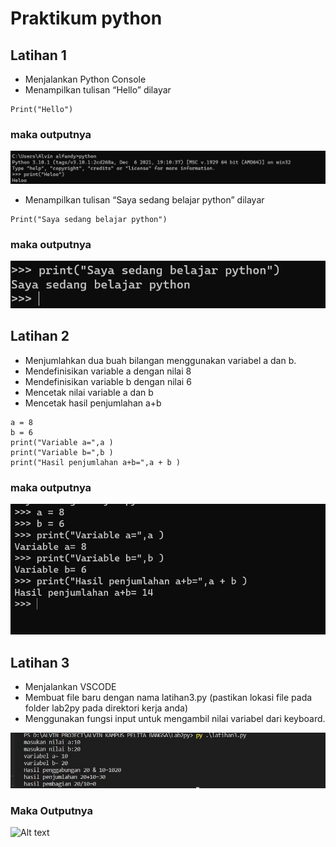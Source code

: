 # Praktikum python

## Latihan 1

* Menjalankan Python Console
* Menampilkan tulisan “Hello” dilayar
```
Print("Hello")
```
### maka outputnya
![gambar 1](gambar1.jpeg)

* Menampilkan tulisan “Saya sedang belajar python” dilayar
```
Print("Saya sedang belajar python")
```
### maka outputnya
![gambar 2](gambar2.jpeg)

## Latihan 2

* Menjumlahkan dua buah bilangan menggunakan variabel a dan b.
* Mendefinisikan variable a dengan nilai 8
* Mendefinisikan variable b dengan nilai 6
* Mencetak nilai variable a dan b
* Mencetak hasil penjumlahan a+b
```
a = 8
b = 6
print("Variable a=",a )
print("Variable b=",b )
print("Hasil penjumlahan a+b=",a + b )
```
### maka outputnya
![gambar 2](gambar3.jpeg)

## Latihan 3

* Menjalankan VSCODE
* Membuat file baru dengan nama latihan3.py (pastikan lokasi file
pada folder lab2py pada direktori kerja anda)
* Menggunakan fungsi input untuk mengambil nilai variabel dari
keyboard.

![gambar 2](update1.jpeg)

### Maka Outputnya

![Alt text](update2.png)
